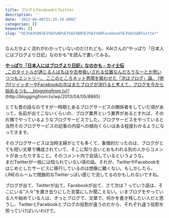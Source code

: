 ```yaml
---
title: ブログとFacebookとTwitter
description: ''
date: '2013-04-06T21:35:34.000Z'
categories: []
keywords: []
slug: "%E3%83%96%E3%83%AD%E3%82%B0%E3%81%A8Facebook%E3%81%A8Twitter"
---
```

なんだかよく流れがわかっていないのだけれども、KAIさんの“やっぱり「日本人にはブログより日記」なのかも”を読んで書いてみる。

[**やっぱり「日本人にはブログより日記」なのかも - カイ士伝**  
_このタイトルが通じる人はもはや古参扱いされる位置なんだろうなーとか思いつつもエントリー。 ここのところネット界隈を賑わせた「次はブログ」論。 \[徳力\]ツイッターやFacebookの次はまたブログが流行ると考えて、ブログを今から始めるつも…_bloggingfrom.tv](http://bloggingfrom.tv/wp/2013/04/05/8865 "http://bloggingfrom.tv/wp/2013/04/05/8865")[](http://bloggingfrom.tv/wp/2013/04/05/8865)

とても昔の話なのですが一時期とあるブログサービスの関係者をしていた頃があって。名前が出てこないくらいの、ブログ業界という業界があるとすれば、その片隅でやっているようなブログサービスでした。ブログサービスをやっていると当然そのブログサービスの記事の内容への傾向くらいはある程度わかるようになってきます。

そのブログサービスは当時主婦がとても多くて、象徴的だったのは、ブログがとても短い文章で構成されていて、そこに知り合いとおもわれる別の人からコメントがあったりすること。そのコメント内で会話しているというような。  
まだTwitterが一般には知られていない頃の話。それが、TwitterやFacebookをはじめとしたサービスに移行しているのは想像に難くない。もしかしたら、LINEのルームで閉鎖的なTwitterっぽい感じで流してるのかもしれないですね。

ブログが出て、Twitterが出て、Facebookが出て、さて次は？っていう話は、そこにいる”人々”を置き去りにした言葉にしか聞こえない。いまブログをやっている人や始めている人は、きっとブログで、文章で、何かを書き残したい人だと思うし、TwitterとFacebookとブログの役割が違うのだから、それぞれ違う役割を担っていけばいいわけで。